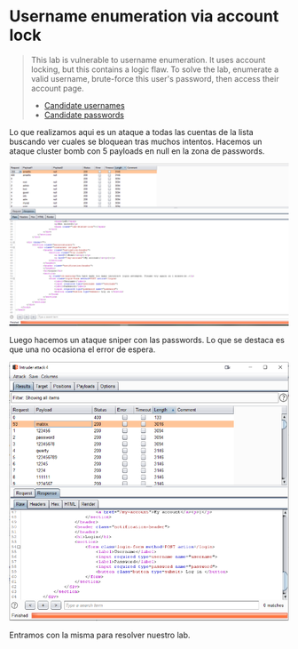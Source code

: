 # Username enumeration via account lock

> This lab is vulnerable to username enumeration. It uses account locking, but this contains a logic flaw. To solve the lab, enumerate a valid username, brute-force this user's password, then access their account page.
>
> *  [Candidate usernames](https://portswigger.net/web-security/authentication/auth-lab-usernames)
> *  [Candidate passwords](https://portswigger.net/web-security/authentication/auth-lab-passwords)

Lo que realizamos aqui es un ataque a todas las cuentas de la lista buscando ver cuales se bloquean tras muchos intentos. Hacemos un ataque cluster bomb con 5 payloads en null en la zona de passwords.

![Also me cambie al pro](../../../.gitbook/assets/imagen%20%28715%29.png)

Luego hacemos un ataque sniper con las passwords. Lo que se destaca es que una no ocasiona el error de espera.

![](../../../.gitbook/assets/imagen%20%28714%29.png)

Entramos con la misma para resolver nuestro lab.



